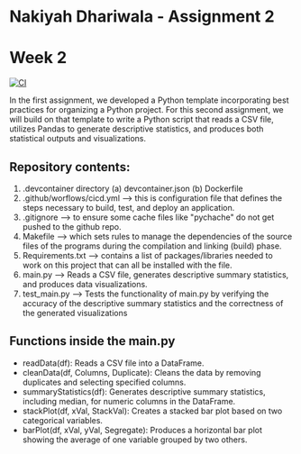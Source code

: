 # Nakiyah Dhariwala - Assignment 2
# Week 2

[![CI](https://github.com/nogibjj/Nakiyah_Assignment2/actions/workflows/cicd.yml/badge.svg)](https://github.com/nogibjj/Nakiyah_Assignment2/actions/workflows/cicd.yml)

In the first assignment, we developed a Python template incorporating best practices for organizing a Python project. For this second assignment, we will build on that template to write a Python script that reads a CSV file, utilizes Pandas to generate descriptive statistics, and produces both statistical outputs and visualizations.

## Repository contents:
1. .devcontainer directory (a) devcontainer.json (b) Dockerfile
2. .github/worflows/cicd.yml --> this is configuration file that defines the steps necessary to build, test, and deploy an application.
3. .gitignore --> to ensure some cache files like "pychache" do not get pushed to the github repo.
4. Makefile --> which sets rules to manage the dependencies of the source files of the programs during the compilation and linking (build) phase.
5. Requirements.txt --> contains a list of packages/libraries needed to work on this project that can all be installed with the file.
6. main.py --> Reads a CSV file, generates descriptive summary statistics, and produces data visualizations.
7. test_main.py --> Tests the functionality of main.py by verifying the accuracy of the descriptive summary statistics and the correctness of the generated visualizations

## Functions inside the main.py
- readData(df): Reads a CSV file into a DataFrame.
- cleanData(df, Columns, Duplicate): Cleans the data by removing duplicates and selecting specified columns.
- summaryStatistics(df): Generates descriptive summary statistics, including median, for numeric columns in the DataFrame.
- stackPlot(df, xVal, StackVal): Creates a stacked bar plot based on two categorical variables.
- barPlot(df, xVal, yVal, Segregate): Produces a horizontal bar plot showing the average of one variable grouped by two others.
